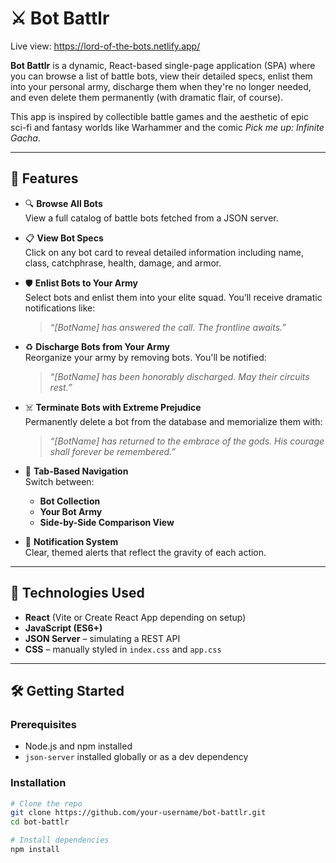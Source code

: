 # ⚔️ Bot Battlr
Live view: https://lord-of-the-bots.netlify.app/

**Bot Battlr** is a dynamic, React-based single-page application (SPA) where you can browse a list of battle bots, view their detailed specs, enlist them into your personal army, discharge them when they're no longer needed, and even delete them permanently (with dramatic flair, of course).

This app is inspired by collectible battle games and the aesthetic of epic sci-fi and fantasy worlds like Warhammer and the comic *Pick me up: Infinite Gacha*.

---

## 🚀 Features

- 🔍 **Browse All Bots**  
  View a full catalog of battle bots fetched from a JSON server.

- 📋 **View Bot Specs**  
  Click on any bot card to reveal detailed information including name, class, catchphrase, health, damage, and armor.

- 🛡️ **Enlist Bots to Your Army**  
  Select bots and enlist them into your elite squad. You’ll receive dramatic notifications like:
  > *“[BotName] has answered the call. The frontline awaits.”*

- ♻️ **Discharge Bots from Your Army**  
  Reorganize your army by removing bots. You'll be notified:
  > *“[BotName] has been honorably discharged. May their circuits rest.”*

- ☠️ **Terminate Bots with Extreme Prejudice**  
  Permanently delete a bot from the database and memorialize them with:
  > *“[BotName] has returned to the embrace of the gods. His courage shall forever be remembered.”*

- 🔁 **Tab-Based Navigation**  
  Switch between:
  - **Bot Collection**
  - **Your Bot Army**
  - **Side-by-Side Comparison View**

- 💬 **Notification System**  
  Clear, themed alerts that reflect the gravity of each action.

---

## 🧠 Technologies Used

- **React** (Vite or Create React App depending on setup)
- **JavaScript (ES6+)**
- **JSON Server** – simulating a REST API
- **CSS** – manually styled in `index.css` and `app.css`

---

## 🛠️ Getting Started

### Prerequisites

- Node.js and npm installed
- `json-server` installed globally or as a dev dependency

### Installation

```bash
# Clone the repo
git clone https://github.com/your-username/bot-battlr.git
cd bot-battlr

# Install dependencies
npm install
